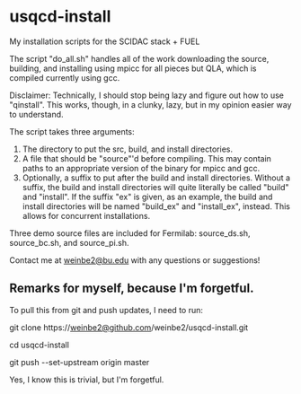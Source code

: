# usqcd-install
My installation scripts for the SCIDAC stack + FUEL

The script "do_all.sh" handles all of the work downloading the source, building, and installing using mpicc for all pieces but QLA, which is compiled currently using gcc. 

Disclaimer: Technically, I should stop being lazy and figure out how to use "qinstall". This works, though, in a clunky, lazy, but in my opinion easier way to understand.

The script takes three arguments:
1) The directory to put the src, build, and install directories.
2) A file that should be "source"'d before compiling. This may contain paths to an appropriate version of the binary for mpicc and gcc.
3) Optionally, a suffix to put after the build and install directories. Without a suffix, the build and install directories will quite literally be called "build" and "install". If the suffix "ex" is given, as an example, the build and install directories will be named "build_ex" and "install_ex", instead. This allows for concurrent installations.

Three demo source files are included for Fermilab: source_ds.sh, source_bc.sh, and source_pi.sh. 

Contact me at weinbe2@bu.edu with any questions or suggestions!

## Remarks for myself, because I'm forgetful.

To pull this from git and push updates, I need to run:

git clone https://weinbe2@github.com/weinbe2/usqcd-install.git

cd usqcd-install

git push --set-upstream origin master

Yes, I know this is trivial, but I'm forgetful.

